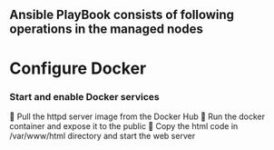 ## Ansible PlayBook consists of following operations in the managed nodes 
# Configure Docker
### Start and enable Docker services
🔹 Pull the httpd server image from the Docker Hub
🔹 Run the docker container and expose it to the public
🔹 Copy the html code in /var/www/html directory and start the web server

